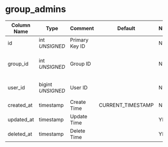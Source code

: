 # group_admins

| Column Name | Type | Comment | Default | Null | Remark |
| --- | --- | --- | --- | --- | --- |
| id | int *UNSIGNED* | Primary Key ID | | NO | Auto Increment |
| group_id | int *UNSIGNED* | Group ID | | NO | Related field [groups->id](groups.md) |
| user_id | bigint *UNSIGNED* | User ID |  | NO | Related field [users->id](../users/users.md) |
| created_at | timestamp | Create Time | CURRENT_TIMESTAMP | NO |  |
| updated_at | timestamp | Update Time |  | YES |  |
| deleted_at | timestamp | Delete Time |  | YES |  |

